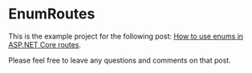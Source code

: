 # EnumRoutes

This is the example project for the following post: [How to use enums in ASP.NET Core routes](https://daninacan.com/how-to-use-enums-in-asp-net-core-routes/).

Please feel free to leave any questions and comments on that post.
